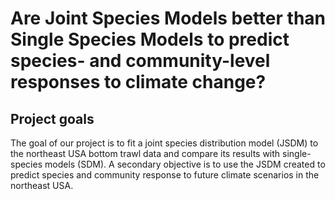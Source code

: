 # Are Joint Species Models better than Single Species Models to predict species- and community-level responses to climate change?

## Project goals
The goal of our project is to fit a joint species distribution model (JSDM) to the northeast USA bottom trawl data and compare its results with single-species models (SDM). A secondary objective is to use the JSDM created to predict species and community response to future climate scenarios in the northeast USA.
